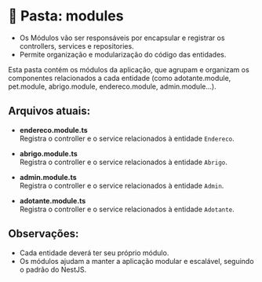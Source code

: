 # 📂 Pasta: modules

- Os Módulos vão ser responsáveis por encapsular e registrar os controllers, services e repositories.
- Permite organização e modularização do código das entidades.

Esta pasta contém os módulos da aplicação, que agrupam e organizam os componentes relacionados a cada entidade (como adotante.module, pet.module, abrigo.module, endereco.module, admin.module...).

## Arquivos atuais:

- **endereco.module.ts**  
  Registra o controller e o service relacionados à entidade `Endereco`.

- **abrigo.module.ts**  
  Registra o controller e o service relacionados à entidade `Abrigo`.

- **admin.module.ts**  
  Registra o controller e o service relacionados à entidade `Admin`.

- **adotante.module.ts**  
  Registra o controller e o service relacionados à entidade `Adotante`.

## Observações:
- Cada entidade deverá ter seu próprio módulo.
- Os módulos ajudam a manter a aplicação modular e escalável, seguindo o padrão do NestJS.
